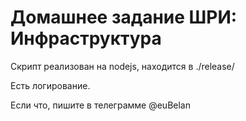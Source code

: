 # Домашнее задание ШРИ: Инфраструктура

Скрипт реализован на nodejs, находится в ./release/

Есть логирование.

Если что, пишите в телеграмме @euBelan